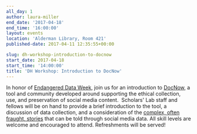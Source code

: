 ```yaml
---
all_day: 1
author: laura-miller
end_date: '2017-04-18'
end_time: '16:00:00'
layout: events
location: 'Alderman Library, Room 421'
published-date: 2017-04-11 12:35:55+00:00

slug: dh-workshop-introduction-to-docnow
start_date: 2017-04-18
start_time: '14:00:00'
title: 'DH Workshop: Introduction to DocNow'
---
```


In honor of [Endangered Data Week](http://endangereddataweek.org/), join us for an introduction to [DocNow,](http://www.docnow.io/) a tool and community developed around supporting the ethical collection, use, and preservation of social media content.  Scholars' Lab staff and fellows will be on hand to provide a brief introduction to the tool, a discussion of data collection, and a consideration of the [complex, often fraught, stories](https://www.historians.org/publications-and-directories/perspectives-on-history/november-2016/doing-right-online-archivists-shape-an-ethics-for-the-digital-age) that can be told through social media data. All skill levels are welcome and encouraged to attend. Refreshments will be served!

